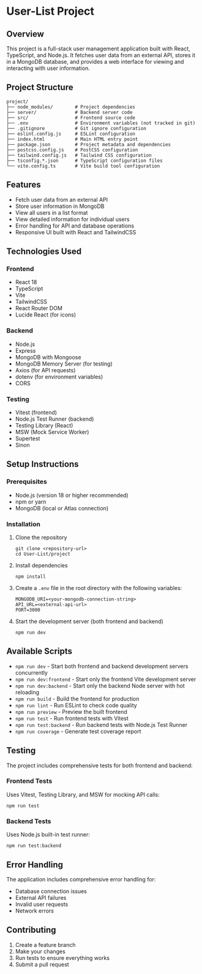 # User-List Project

## Overview

This project is a full-stack user management application built with React, TypeScript, and Node.js. It fetches user data from an external API, stores it in a MongoDB database, and provides a web interface for viewing and interacting with user information.

## Project Structure

```
project/
├── node_modules/        # Project dependencies
├── server/              # Backend server code
├── src/                 # Frontend source code
├── .env                 # Environment variables (not tracked in git)
├── .gitignore           # Git ignore configuration
├── eslint.config.js     # ESLint configuration
├── index.html           # Main HTML entry point
├── package.json         # Project metadata and dependencies
├── postcss.config.js    # PostCSS configuration
├── tailwind.config.js   # Tailwind CSS configuration
├── tsconfig.*.json      # TypeScript configuration files
└── vite.config.ts       # Vite build tool configuration
```

## Features

- Fetch user data from an external API
- Store user information in MongoDB
- View all users in a list format
- View detailed information for individual users
- Error handling for API and database operations
- Responsive UI built with React and TailwindCSS

## Technologies Used

### Frontend
- React 18
- TypeScript
- Vite
- TailwindCSS
- React Router DOM
- Lucide React (for icons)

### Backend
- Node.js
- Express
- MongoDB with Mongoose
- MongoDB Memory Server (for testing)
- Axios (for API requests)
- dotenv (for environment variables)
- CORS

### Testing
- Vitest (frontend)
- Node.js Test Runner (backend)
- Testing Library (React)
- MSW (Mock Service Worker)
- Supertest
- Sinon

## Setup Instructions

### Prerequisites

- Node.js (version 18 or higher recommended)
- npm or yarn
- MongoDB (local or Atlas connection)

### Installation

1. Clone the repository
   ```
   git clone <repository-url>
   cd User-List/project
   ```

2. Install dependencies
   ```
   npm install
   ```

3. Create a `.env` file in the root directory with the following variables:
   ```
   MONGODB_URI=<your-mongodb-connection-string>
   API_URL=<external-api-url>
   PORT=3000
   ```

4. Start the development server (both frontend and backend)
   ```
   npm run dev
   ```

## Available Scripts

- `npm run dev` - Start both frontend and backend development servers concurrently
- `npm run dev:frontend` - Start only the frontend Vite development server
- `npm run dev:backend` - Start only the backend Node server with hot reloading
- `npm run build` - Build the frontend for production
- `npm run lint` - Run ESLint to check code quality
- `npm run preview` - Preview the built frontend
- `npm run test` - Run frontend tests with Vitest
- `npm run test:backend` - Run backend tests with Node.js Test Runner
- `npm run coverage` - Generate test coverage report

## Testing

The project includes comprehensive tests for both frontend and backend:

### Frontend Tests
Uses Vitest, Testing Library, and MSW for mocking API calls:
```
npm run test
```

### Backend Tests
Uses Node.js built-in test runner:
```
npm run test:backend
```

## Error Handling

The application includes comprehensive error handling for:
- Database connection issues
- External API failures
- Invalid user requests
- Network errors

## Contributing

1. Create a feature branch
2. Make your changes
3. Run tests to ensure everything works
4. Submit a pull request
